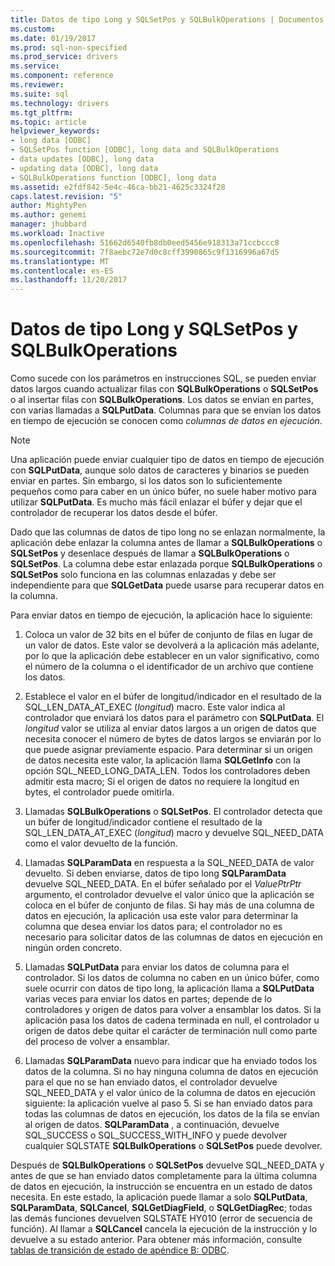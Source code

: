 ```yaml
---
title: Datos de tipo Long y SQLSetPos y SQLBulkOperations | Documentos de Microsoft
ms.custom: 
ms.date: 01/19/2017
ms.prod: sql-non-specified
ms.prod_service: drivers
ms.service: 
ms.component: reference
ms.reviewer: 
ms.suite: sql
ms.technology: drivers
ms.tgt_pltfrm: 
ms.topic: article
helpviewer_keywords:
- long data [ODBC]
- SQLSetPos function [ODBC], long data and SQLBulkOperations
- data updates [ODBC], long data
- updating data [ODBC], long data
- SQLBulkOperations function [ODBC], long data
ms.assetid: e2fdf842-5e4c-46ca-bb21-4625c3324f28
caps.latest.revision: "5"
author: MightyPen
ms.author: genemi
manager: jhubbard
ms.workload: Inactive
ms.openlocfilehash: 51662d6540fb8db0eed5456e918313a71ccbccc8
ms.sourcegitcommit: 7f8aebc72e7d0c8cff3990865c9f1316996a67d5
ms.translationtype: MT
ms.contentlocale: es-ES
ms.lasthandoff: 11/20/2017
---
```

# <a name="long-data-and-sqlsetpos-and-sqlbulkoperations"></a>Datos de tipo Long y SQLSetPos y SQLBulkOperations
Como sucede con los parámetros en instrucciones SQL, se pueden enviar datos largos cuando actualizar filas con **SQLBulkOperations** o **SQLSetPos** o al insertar filas con **SQLBulkOperations**. Los datos se envían en partes, con varias llamadas a **SQLPutData**. Columnas para que se envían los datos en tiempo de ejecución se conocen como *columnas de datos en ejecución*.  
  
> [!NOTE]  
>  Una aplicación puede enviar cualquier tipo de datos en tiempo de ejecución con **SQLPutData**, aunque solo datos de caracteres y binarios se pueden enviar en partes. Sin embargo, si los datos son lo suficientemente pequeños como para caber en un único búfer, no suele haber motivo para utilizar **SQLPutData**. Es mucho más fácil enlazar el búfer y dejar que el controlador de recuperar los datos desde el búfer.  
  
 Dado que las columnas de datos de tipo long no se enlazan normalmente, la aplicación debe enlazar la columna antes de llamar a **SQLBulkOperations** o **SQLSetPos** y desenlace después de llamar a **SQLBulkOperations**  o **SQLSetPos**. La columna debe estar enlazada porque **SQLBulkOperations** o **SQLSetPos** solo funciona en las columnas enlazadas y debe ser independiente para que **SQLGetData** puede usarse para recuperar datos en la columna.  
  
 Para enviar datos en tiempo de ejecución, la aplicación hace lo siguiente:  
  
1.  Coloca un valor de 32 bits en el búfer de conjunto de filas en lugar de un valor de datos. Este valor se devolverá a la aplicación más adelante, por lo que la aplicación debe establecer en un valor significativo, como el número de la columna o el identificador de un archivo que contiene los datos.  
  
2.  Establece el valor en el búfer de longitud/indicador en el resultado de la SQL_LEN_DATA_AT_EXEC (*longitud*) macro. Este valor indica al controlador que enviará los datos para el parámetro con **SQLPutData**. El *longitud* valor se utiliza al enviar datos largos a un origen de datos que necesita conocer el número de bytes de datos largos se enviarán por lo que puede asignar previamente espacio. Para determinar si un origen de datos necesita este valor, la aplicación llama **SQLGetInfo** con la opción SQL_NEED_LONG_DATA_LEN. Todos los controladores deben admitir esta macro; Si el origen de datos no requiere la longitud en bytes, el controlador puede omitirla.  
  
3.  Llamadas **SQLBulkOperations** o **SQLSetPos**. El controlador detecta que un búfer de longitud/indicador contiene el resultado de la SQL_LEN_DATA_AT_EXEC (*longitud*) macro y devuelve SQL_NEED_DATA como el valor devuelto de la función.  
  
4.  Llamadas **SQLParamData** en respuesta a la SQL_NEED_DATA de valor devuelto. Si deben enviarse, datos de tipo long **SQLParamData** devuelve SQL_NEED_DATA. En el búfer señalado por el *ValuePtrPtr* argumento, el controlador devuelve el valor único que la aplicación se coloca en el búfer de conjunto de filas. Si hay más de una columna de datos en ejecución, la aplicación usa este valor para determinar la columna que desea enviar los datos para; el controlador no es necesario para solicitar datos de las columnas de datos en ejecución en ningún orden concreto.  
  
5.  Llamadas **SQLPutData** para enviar los datos de columna para el controlador. Si los datos de columna no caben en un único búfer, como suele ocurrir con datos de tipo long, la aplicación llama a **SQLPutData** varias veces para enviar los datos en partes; depende de lo controladores y origen de datos para volver a ensamblar los datos. Si la aplicación pasa los datos de cadena terminada en null, el controlador u origen de datos debe quitar el carácter de terminación null como parte del proceso de volver a ensamblar.  
  
6.  Llamadas **SQLParamData** nuevo para indicar que ha enviado todos los datos de la columna. Si no hay ninguna columna de datos en ejecución para el que no se han enviado datos, el controlador devuelve SQL_NEED_DATA y el valor único de la columna de datos en ejecución siguiente: la aplicación vuelve al paso 5. Si se han enviado datos para todas las columnas de datos en ejecución, los datos de la fila se envían al origen de datos. **SQLParamData** , a continuación, devuelve SQL_SUCCESS o SQL_SUCCESS_WITH_INFO y puede devolver cualquier SQLSTATE **SQLBulkOperations** o **SQLSetPos** puede devolver.  
  
 Después de **SQLBulkOperations** o **SQLSetPos** devuelve SQL_NEED_DATA y antes de que se han enviado datos completamente para la última columna de datos en ejecución, la instrucción se encuentra en un estado de datos necesita. En este estado, la aplicación puede llamar a solo **SQLPutData**, **SQLParamData**, **SQLCancel**, **SQLGetDiagField**, o **SQLGetDiagRec**; todas las demás funciones devuelven SQLSTATE HY010 (error de secuencia de función). Al llamar a **SQLCancel** cancela la ejecución de la instrucción y lo devuelve a su estado anterior. Para obtener más información, consulte [tablas de transición de estado de apéndice B: ODBC](../../../odbc/reference/appendixes/appendix-b-odbc-state-transition-tables.md).
